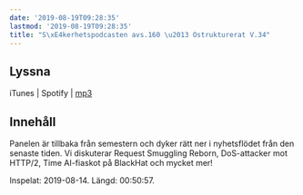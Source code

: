```yaml
---
date: '2019-08-19T09:28:35'
lastmod: '2019-08-19T09:28:35'
title: "S\xE4kerhetspodcasten avs.160 \u2013 Ostrukturerat V.34"
---
```

## Lyssna

iTunes \| Spotify \| [mp3](http://traffic.libsyn.com/sakerhetspodcasten/2019-08-14_Sakerhetspodcasten_ostrukt.mp3)


## Innehåll

Panelen är tillbaka från semestern och dyker rätt ner i nyhetsflödet från den senaste
tiden. Vi diskuterar Request Smuggling Reborn, DoS-attacker mot HTTP/2, Time AI-fiaskot
på BlackHat och mycket mer!

Inspelat: 2019-08-14. Längd: 00:50:57.
